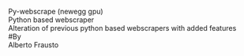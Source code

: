 Py-webscrape (newegg gpu)<br>
Python based webscraper <br>
Alteration of previous python based webscrapers with added features
<br>#By<br>
Alberto Frausto
